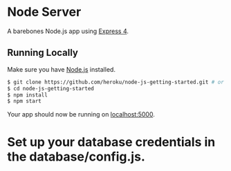 # Node Server

A barebones Node.js app using [Express 4](http://expressjs.com/).



## Running Locally

Make sure you have [Node.js](http://nodejs.org/) installed.

```sh
$ git clone https://github.com/heroku/node-js-getting-started.git # or clone your own fork
$ cd node-js-getting-started
$ npm install
$ npm start
```

Your app should now be running on [localhost:5000](http://localhost:5000/).


# Set up your database credentials in the database/config.js.
